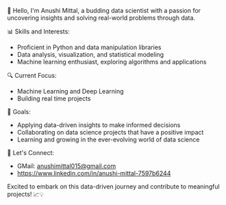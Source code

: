 👋 Hello, I'm Anushi Mittal, a budding data scientist with a passion for uncovering insights and solving real-world problems through data.

📊 Skills and Interests:
- Proficient in Python and data manipulation libraries
- Data analysis, visualization, and statistical modeling
- Machine learning enthusiast, exploring algorithms and applications

🔍 Current Focus:
- Machine Learning and Deep Learning
- Building real time projects
  
🚀 Goals:
- Applying data-driven insights to make informed decisions
- Collaborating on data science projects that have a positive impact
- Learning and growing in the ever-evolving world of data science

🔗 Let's Connect:
- GMail: anushimittal015@gmail.com
- https://www.linkedin.com/in/anushi-mittal-7597b6244

Excited to embark on this data-driven journey and contribute to meaningful projects! 📈💡


<!---
Mittal-99/Mittal-99 is a ✨ special ✨ repository because its `README.md` (this file) appears on your GitHub profile.
You can click the Preview link to take a look at your changes.
--->
